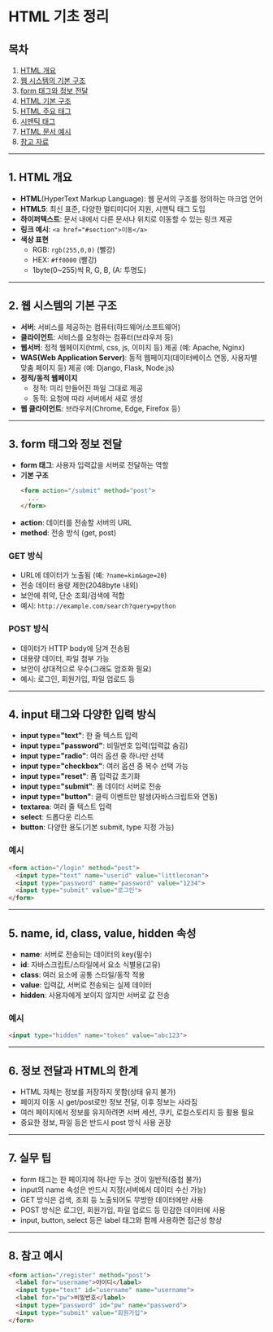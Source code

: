 # HTML 기초 정리

## 목차

1. [HTML 개요](#1-html-개요)
2. [웹 시스템의 기본 구조](#2-웹-시스템의-기본-구조)
3. [form 태그와 정보 전달](#3-form-태그와-정보-전달)
4. [HTML 기본 구조](#4-html-기본-구조)
5. [HTML 주요 태그](#5-html-주요-태그)
6. [시맨틱 태그](#시맨틱-태그)
7. [HTML 문서 예시](#html-문서-예시)
8. [참고 자료](#참고-자료)

---

## 1. HTML 개요

- **HTML**(HyperText Markup Language): 웹 문서의 구조를 정의하는 마크업 언어
- **HTML5**: 최신 표준, 다양한 멀티미디어 지원, 시맨틱 태그 도입
- **하이퍼텍스트**: 문서 내에서 다른 문서나 위치로 이동할 수 있는 링크 제공
- **링크 예시**: `<a href="#section">이동</a>`
- **색상 표현**
    - RGB: `rgb(255,0,0)` (빨강)
    - HEX: `#ff0000` (빨강)
    - 1byte(0~255)씩 R, G, B, (A: 투명도)

---

## 2. 웹 시스템의 기본 구조

- **서버**: 서비스를 제공하는 컴퓨터(하드웨어/소프트웨어)
- **클라이언트**: 서비스를 요청하는 컴퓨터(브라우저 등)
- **웹서버**: 정적 웹페이지(html, css, js, 이미지 등) 제공 (예: Apache, Nginx)
- **WAS(Web Application Server)**: 동적 웹페이지(데이터베이스 연동, 사용자별 맞춤 페이지 등) 제공 (예: Django, Flask, Node.js)
- **정적/동적 웹페이지**
    - 정적: 미리 만들어진 파일 그대로 제공
    - 동적: 요청에 따라 서버에서 새로 생성
- **웹 클라이언트**: 브라우저(Chrome, Edge, Firefox 등)

---

## 3. form 태그와 정보 전달

- **form 태그**: 사용자 입력값을 서버로 전달하는 역할
- **기본 구조**
  ```html
  <form action="/submit" method="post">
    ...
  </form>
  ```
- **action**: 데이터를 전송할 서버의 URL
- **method**: 전송 방식 (get, post)

### GET 방식
- URL에 데이터가 노출됨 (예: `?name=kim&age=20`)
- 전송 데이터 용량 제한(2048byte 내외)
- 보안에 취약, 단순 조회/검색에 적합
- 예시: `http://example.com/search?query=python`

### POST 방식
- 데이터가 HTTP body에 담겨 전송됨
- 대용량 데이터, 파일 첨부 가능
- 보안이 상대적으로 우수(그래도 암호화 필요)
- 예시: 로그인, 회원가입, 파일 업로드 등

---

## 4. input 태그와 다양한 입력 방식

- **input type="text"**: 한 줄 텍스트 입력
- **input type="password"**: 비밀번호 입력(입력값 숨김)
- **input type="radio"**: 여러 옵션 중 하나만 선택
- **input type="checkbox"**: 여러 옵션 중 복수 선택 가능
- **input type="reset"**: 폼 입력값 초기화
- **input type="submit"**: 폼 데이터 서버로 전송
- **input type="button"**: 클릭 이벤트만 발생(자바스크립트와 연동)
- **textarea**: 여러 줄 텍스트 입력
- **select**: 드롭다운 리스트
- **button**: 다양한 용도(기본 submit, type 지정 가능)

### 예시
```html
<form action="/login" method="post">
  <input type="text" name="userid" value="littleconan">
  <input type="password" name="password" value="1234">
  <input type="submit" value="로그인">
</form>
```

---

## 5. name, id, class, value, hidden 속성

- **name**: 서버로 전송되는 데이터의 key(필수)
- **id**: 자바스크립트/스타일에서 요소 식별용(고유)
- **class**: 여러 요소에 공통 스타일/동작 적용
- **value**: 입력값, 서버로 전송되는 실제 데이터
- **hidden**: 사용자에게 보이지 않지만 서버로 값 전송

### 예시
```html
<input type="hidden" name="token" value="abc123">
```

---

## 6. 정보 전달과 HTML의 한계

- HTML 자체는 정보를 저장하지 못함(상태 유지 불가)
- 페이지 이동 시 get/post로만 정보 전달, 이후 정보는 사라짐
- 여러 페이지에서 정보를 유지하려면 서버 세션, 쿠키, 로컬스토리지 등 활용 필요
- 중요한 정보, 파일 등은 반드시 post 방식 사용 권장

---

## 7. 실무 팁

- form 태그는 한 페이지에 하나만 두는 것이 일반적(중첩 불가)
- input의 name 속성은 반드시 지정(서버에서 데이터 수신 가능)
- GET 방식은 검색, 조회 등 노출되어도 무방한 데이터에만 사용
- POST 방식은 로그인, 회원가입, 파일 업로드 등 민감한 데이터에 사용
- input, button, select 등은 label 태그와 함께 사용하면 접근성 향상

---

## 8. 참고 예시

```html
<form action="/register" method="post">
  <label for="username">아이디</label>
  <input type="text" id="username" name="username">
  <label for="pw">비밀번호</label>
  <input type="password" id="pw" name="password">
  <input type="submit" value="회원가입">
</form>
``` 